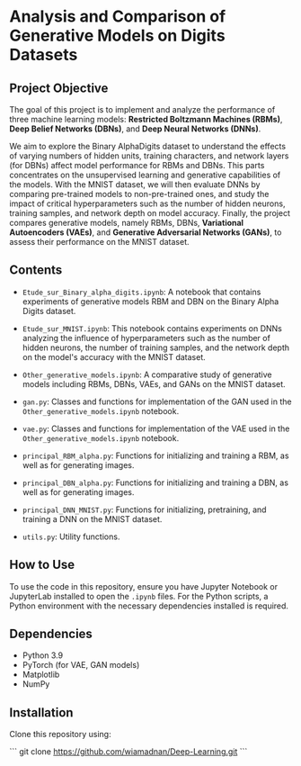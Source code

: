 # Analysis and Comparison of Generative Models on Digits Datasets

## Project Objective

The goal of this project is to implement and analyze the performance of three machine learning models: **Restricted Boltzmann Machines (RBMs)**, **Deep Belief Networks (DBNs)**, and **Deep Neural Networks (DNNs)**.

We aim to explore the Binary AlphaDigits dataset to understand the effects of varying numbers of hidden units, training characters, and network layers (for DBNs) affect model performance for RBMs and DBNs. This parts concentrates on the unsupervised learning and generative capabilities of the models. With the MNIST dataset, we will then evaluate DNNs by comparing pre-trained models to non-pre-trained ones, and study the impact of critical hyperparameters such as the number of hidden neurons, training samples, and network depth on model accuracy. Finally, the project compares generative models, namely RBMs, DBNs, **Variational Autoencoders (VAEs)**, and **Generative Adversarial Networks (GANs)**, to assess their performance on the MNIST dataset.

## Contents

- `Etude_sur_Binary_alpha_digits.ipynb`: A notebook that contains experiments of generative models RBM and DBN on the Binary Alpha Digits dataset.

- `Etude_sur_MNIST.ipynb`: This notebook contains experiments on DNNs analyzing the influence of hyperparameters such as the number of hidden neurons, the number of training samples, and the network depth on the model's accuracy with the MNIST dataset.

- `Other_generative_models.ipynb`: A comparative study of generative models including RBMs, DBNs, VAEs, and GANs on the MNIST dataset.

- `gan.py`: Classes and functions for implementation of the GAN used in the `Other_generative_models.ipynb` notebook.

- `vae.py`: Classes and functions for implementation of the VAE used in the `Other_generative_models.ipynb` notebook.

- `principal_RBM_alpha.py`: Functions for initializing and training a RBM, as well as for generating images.

- `principal_DBN_alpha.py`: Functions for initializing and training a DBN, as well as for generating images.

- `principal_DNN_MNIST.py`: Functions for initializing, pretraining, and training a DNN on the MNIST dataset.

- `utils.py`: Utility functions.

## How to Use

To use the code in this repository, ensure you have Jupyter Notebook or JupyterLab installed to open the `.ipynb` files. For the Python scripts, a Python environment with the necessary dependencies installed is required.

## Dependencies

- Python 3.9
- PyTorch (for VAE, GAN models)
- Matplotlib 
- NumPy 

## Installation

Clone this repository using:

\`\`\`
git clone https://github.com/wiamadnan/Deep-Learning.git
\`\`\`
